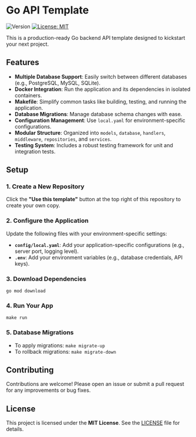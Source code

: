 # Go API Template

![Version](https://img.shields.io/badge/version-1.0.5-blue)
[![License: MIT](https://img.shields.io/badge/License-MIT-yellow.svg)](https://opensource.org/licenses/MIT)

This is a production-ready Go backend API template designed to kickstart your next project.

## Features

- **Multiple Database Support**: Easily switch between different databases (e.g., PostgreSQL, MySQL, SQLite).
- **Docker Integration**: Run the application and its dependencies in isolated containers.
- **Makefile**: Simplify common tasks like building, testing, and running the application.
- **Database Migrations**: Manage database schema changes with ease.
- **Configuration Management**: Use `local.yaml` for environment-specific configurations.
- **Modular Structure**: Organized into `models`, `database`, `handlers`, `middleware`, `repositories`, and `services`.
- **Testing System**: Includes a robust testing framework for unit and integration tests.

## Setup

### 1. Create a New Repository

Click the **"Use this template"** button at the top right of this repository to create your own copy.

### 2. Configure the Application

Update the following files with your environment-specific settings:

- **`config/local.yaml`**: Add your application-specific configurations (e.g., server port, logging level).
- **`.env`**: Add your environment variables (e.g., database credentials, API keys).

### 3. Download Dependencies

`go mod download`

### 4. Run Your App

`make run`

### 5. Database Migrations

- To apply migrations: `make migrate-up`
- To rollback migrations: `make migrate-down`

## Contributing

Contributions are welcome! Please open an issue or submit a pull request for any improvements or bug fixes.

## License

This project is licensed under the **MIT License**. See the [LICENSE](LICENSE) file for details.

